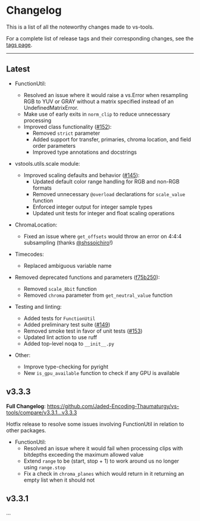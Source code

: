 # Changelog

This is a list of all the noteworthy changes made to vs-tools.

For a complete list of release tags and their corresponding changes,
see the [tags page](https://github.com/Jaded-Encoding-Thaumaturgy/vs-tools/tags).

---

## Latest

- FunctionUtil:
  - Resolved an issue where it would raise a vs.Error when resampling RGB to YUV or GRAY without a matrix specified instead of an UndefinedMatrixError.
  - Make use of early exits in `norm_clip` to reduce unnecessary processing
  - Improved class functionality ([#152](https://github.com/Jaded-Encoding-Thaumaturgy/vs-tools/pull/152)):
    - Removed `strict` parameter
    - Added support for transfer, primaries, chroma location, and field order parameters
    - Improved type annotations and docstrings

- vstools.utils.scale module:
  - Improved scaling defaults and behavior ([#145](https://github.com/Jaded-Encoding-Thaumaturgy/vs-tools/pull/145)):
    - Updated default color range handling for RGB and non-RGB formats
    - Removed unnecessary `@overload` declarations for `scale_value` function
    - Enforced integer output for integer sample types
    - Updated unit tests for integer and float scaling operations

- ChromaLocation:
  - Fixed an issue where `get_offsets` would throw an error on 4:4:4 subsampling (thanks [@shssoichiro](https://github.com/shssoichiro)!)

- Timecodes:
  - Replaced ambiguous variable name

- Removed deprecated functions and parameters ([f75b250](https://github.com/Jaded-Encoding-Thaumaturgy/vs-tools/commit/f75b250def4b34e69cafb86d0ba3364fe2939607)):
  - Removed `scale_8bit` function
  - Removed `chroma` parameter from `get_neutral_value` function

- Testing and linting:
  - Added tests for `FunctionUtil`
  - Added preliminary test suite ([#149](https://github.com/Jaded-Encoding-Thaumaturgy/vs-tools/pull/149))
  - Removed smoke test in favor of unit tests ([#153](https://github.com/Jaded-Encoding-Thaumaturgy/vs-tools/pull/153))
  - Updated lint action to use ruff
  - Added top-level noqa to `__init__.py`

- Other:
  - Improve type-checking for pyright
  - New `is_gpu_available` function to check if any GPU is available

## v3.3.3

**Full Changelog**: https://github.com/Jaded-Encoding-Thaumaturgy/vs-tools/compare/v3.3.1...v3.3.3

Hotfix release to resolve some issues involving FunctionUtil in relation to other packages.

- FunctionUtil:
  - Resolved an issue where it would fail when processing clips with bitdepths exceeding the maximum allowed value
  - Extend `range` to be (start, stop + 1) to work around us no longer using `range.stop`
  - Fix a check in `chroma_planes` which would return in it returning an empty list when it should not

## v3.3.1

...
